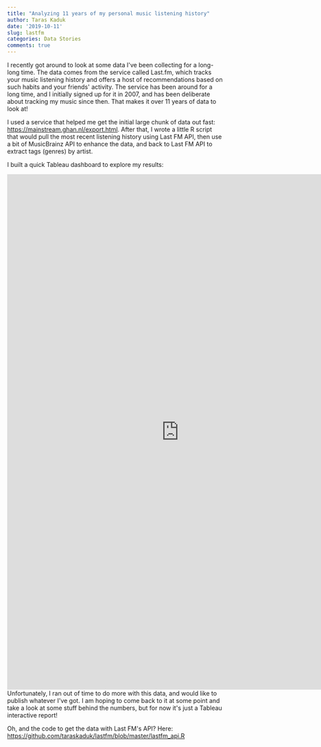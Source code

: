 ```yaml
---
title: "Analyzing 11 years of my personal music listening history"
author: Taras Kaduk
date: '2019-10-11'
slug: lastfm
categories: Data Stories
comments: true
---
```


I recently got around to look at some data I've been collecting for a long-long time. The data comes from the service called Last.fm, which tracks your music listening history and offers a host of recommendations based on such habits and your friends' activity. The service has been around for a long time, and I initially signed up for it in 2007, and has been deliberate about tracking my music since then. That makes it over 11 years of data to look at!

I used a service that helped me get the initial large chunk of data out fast:  https://mainstream.ghan.nl/export.html. After that, I wrote a little R script that would pull the most recent listening history using Last FM API, then use a bit of MusicBrainz API to enhance the data, and back to Last FM API to extract tags (genres) by artist.

I built a quick Tableau dashboard to explore my results:

<iframe src="https://public.tableau.com/views/LastFMListeningHistory/View2?:showVizHome=no&:embed=true"
 width="800" height="1200" frameborder="0" align="left" allowfullscreen="allowfullscreen"></iframe>
 
 
Unfortunately, I ran out of time to do more with this data, and would like to publish whatever I've got. I am hoping to come back to it at some point and take a look at some stuff behind the numbers, but for now it's just a Tableau interactive report!

Oh, and the code to get the data with Last FM's API? Here: https://github.com/taraskaduk/lastfm/blob/master/lastfm_api.R
